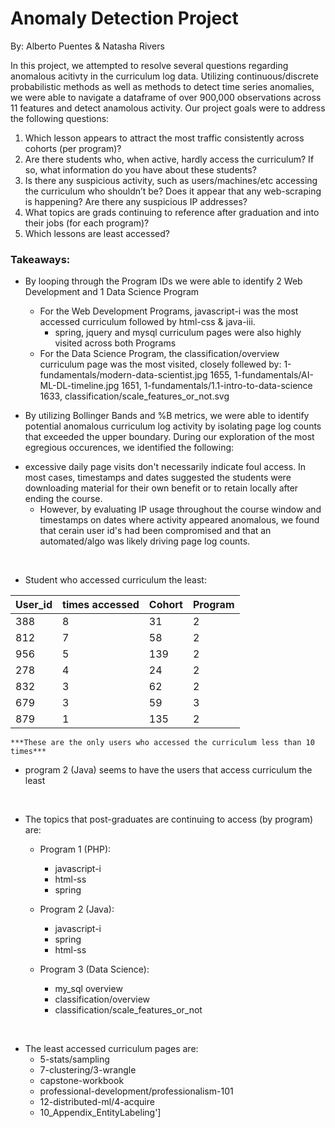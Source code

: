 # Anomaly Detection Project

By: Alberto Puentes & Natasha Rivers

In this project, we attempted to resolve several questions regarding anomalous acitivty in the curriculum log data.  Utilizing continuous/discrete probabilistic methods as well as methods to detect time series anomalies, we were able to navigate a dataframe of over 900,000 observations across 11 features and detect anamolous activity.   Our project goals were to address the following questions:

1. Which lesson appears to attract the most traffic consistently across cohorts (per program)?
2. Are there students who, when active, hardly access the curriculum? If so, what information do you have about these students?
3. Is there any suspicious activity, such as users/machines/etc accessing the curriculum who shouldn’t be? Does it appear that any web-scraping is happening? Are there any suspicious IP addresses?
4. What topics are grads continuing to reference after graduation and into their jobs (for each program)?
5. Which lessons are least accessed?


### Takeaways:

- By looping through the Program IDs we were able to identify 2 Web Development and 1 Data Science Program
    * For the Web Development Programs, javascript-i was the most accessed curriculum followed by html-css & java-iii.
        * spring, jquery and mysql curriculum pages were also highly visited across both Programs
    * For the Data Science Program, the classification/overview curriculum page was the most visited, closely follewed by: 1-fundamentals/modern-data-scientist.jpg 1655, 1-fundamentals/AI-ML-DL-timeline.jpg 1651, 1-fundamentals/1.1-intro-to-data-science 1633, classification/scale_features_or_not.svg

- By utilizing Bollinger Bands and %B metrics, we were able to identify potential anomalous curriculum log activity by isolating page log counts that exceeded the upper boundary.  During our exploration of the most egregious occurences, we identified the following:

* excessive daily page visits don't necessarily indicate foul access.  In most cases, timestamps and dates suggested the students were downloading material for their own benefit or to retain locally after ending the course.  
    * However, by evaluating IP usage throughout the course window and timestamps on dates where activity appeared anomalous, we found that cerain user id's had been compromised and that an automated/algo was likely driving page log counts.  


<br>

- Student who accessed curriculum  the least:

| User_id      |   times accessed    |   Cohort      |  Program |
|--------------|---------------------|---------------|----------|
| 388          | 8                   |  31           | 2        | 
| 812          | 7                   |  58           | 2        | 
| 956          | 5                   |  139          | 2        | 
| 278          | 4                   |  24           | 2        | 
| 832          | 3                   |  62           | 2        | 
| 679          | 3                   |  59           | 3        | 
| 879          | 1                   |  135          | 2        | 


    
    ***These are the only users who accessed the curriculum less than 10 times***

- program 2 (Java) seems to have the users that access curriculum the least

<br>

- The topics that post-graduates are continuing to access (by program) are:
    - Program 1 (PHP):
        - javascript-i
        - html-ss
        - spring

    - Program 2 (Java):
        - javascript-i
        - spring
        - html-ss

    - Program 3 (Data Science):
        - my_sql overview
        - classification/overview
        - classification/scale_features_or_not

<br>

- The least accessed curriculum pages are:
    - 5-stats/sampling
    - 7-clustering/3-wrangle
    - capstone-workbook
    - professional-development/professionalism-101
    - 12-distributed-ml/4-acquire
    - 10_Appendix_EntityLabeling']